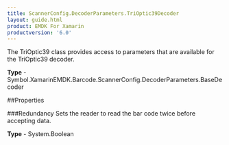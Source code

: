 ```yaml
---
title: ScannerConfig.DecoderParameters.TriOptic39Decoder
layout: guide.html 
product: EMDK For Xamarin 
productversion: '6.0' 
---
```

The TriOptic39 class provides access to parameters that are available for the TriOptic39 decoder.

**Type** - Symbol.XamarinEMDK.Barcode.ScannerConfig.DecoderParameters.BaseDecoder

##Properties

###Redundancy
Sets the reader to read the bar code twice before accepting data.

**Type** - System.Boolean


